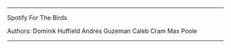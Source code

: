 --------------------
Spotify For The Birds

Authors:
	Dominik Huffield
	Andres Guzeman
	Caleb Cram
	Max Poole

--------------------


